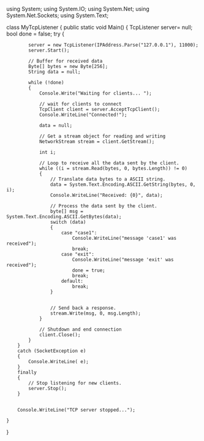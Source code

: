 using System;
using System.IO;
using System.Net;
using System.Net.Sockets;
using System.Text;

class MyTcpListener
{
    public static void Main()
    {
        TcpListener server= null;
        bool done = false;
        try
        {
    
            server = new TcpListener(IPAddress.Parse("127.0.0.1"), 11000);
            server.Start();

            // Buffer for received data
            Byte[] bytes = new Byte[256];
            String data = null;

            while (!done)
            {
                Console.Write("Waiting for clients... ");

                // wait for clients to connect
                TcpClient client = server.AcceptTcpClient();
                Console.WriteLine("Connected!");

                data = null;

                // Get a stream object for reading and writing
                NetworkStream stream = client.GetStream();

                int i;

                // Loop to receive all the data sent by the client.
                while ((i = stream.Read(bytes, 0, bytes.Length)) != 0)
                {
                    // Translate data bytes to a ASCII string.
                    data = System.Text.Encoding.ASCII.GetString(bytes, 0, i);
                    Console.WriteLine("Received: {0}", data);

                    // Process the data sent by the client.
                    byte[] msg = System.Text.Encoding.ASCII.GetBytes(data);
                    switch (data)
                    {
                        case "case1":
                            Console.WriteLine("message 'case1' was received");
                            break;
                        case "exit":
                            Console.WriteLine("message 'exit' was received");
                            done = true;
                            break;
                        default:
                            break;
                    }


                    // Send back a response.
                    stream.Write(msg, 0, msg.Length);
                }

                // Shutdown and end connection
                client.Close();
            }
        }
        catch (SocketException e)
        {
            Console.WriteLine( e);
        }
        finally
        {
            // Stop listening for new clients.
            server.Stop();
        }


        Console.WriteLine("TCP server stopped...");

    }
}
